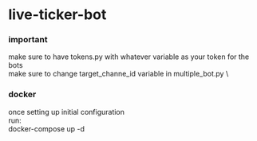 # live-ticker-bot
### important
make sure to have tokens.py with whatever variable as your token for the bots \
make sure to change target_channe_id  variable in multiple_bot.py \ 

### docker 
once setting up initial configuration \
run: \
docker-compose up -d 
